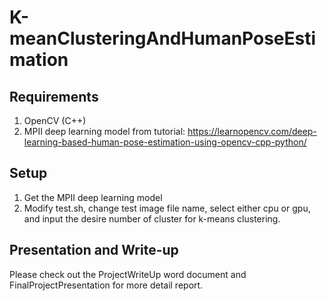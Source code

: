# K-meanClusteringAndHumanPoseEstimation
## Requirements
1. OpenCV (C++)
2. MPII deep learning model from tutorial: https://learnopencv.com/deep-learning-based-human-pose-estimation-using-opencv-cpp-python/
## Setup
1. Get the MPII deep learning model
2. Modify test.sh, change test image file name, select either cpu or gpu, and input the desire number of cluster for k-means clustering.
## Presentation and Write-up
Please check out the ProjectWriteUp word document and FinalProjectPresentation for more detail report.
